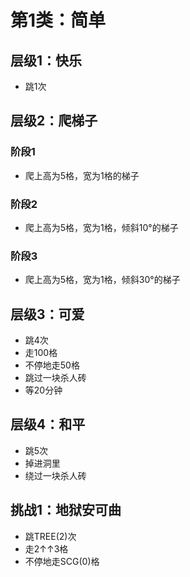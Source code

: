 # 第1类：简单

## 层级1：快乐

- 跳1次

## 层级2：爬梯子

### 阶段1

- 爬上高为5格，宽为1格的梯子

### 阶段2

- 爬上高为5格，宽为1格，倾斜10°的梯子

### 阶段3

- 爬上高为5格，宽为1格，倾斜30°的梯子

## 层级3：可爱

- 跳4次
- 走100格
- 不停地走50格
- 跳过一块杀人砖
- 等20分钟

## 层级4：和平

- 跳5次
- 掉进洞里
- 绕过一块杀人砖

## 挑战1：地狱安可曲

- 跳TREE(2)次
- 走2↑↑3格
- 不停地走SCG(0)格